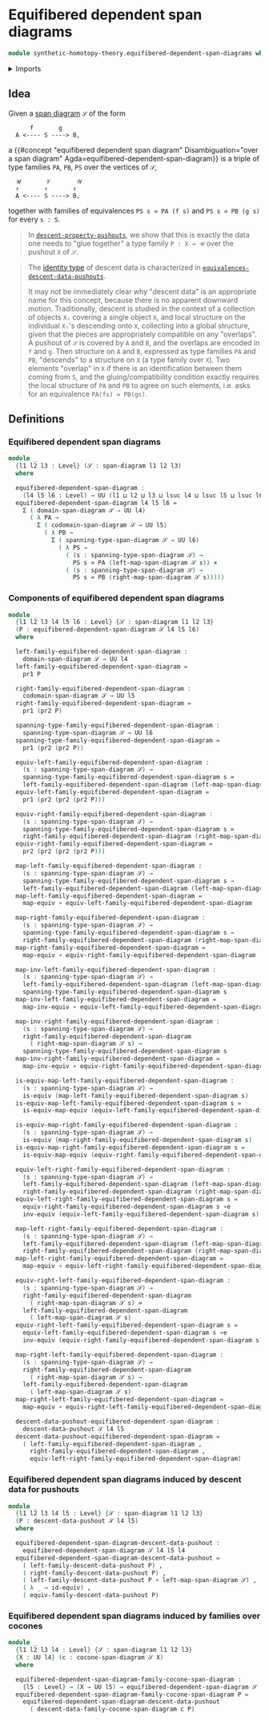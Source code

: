 # Equifibered dependent span diagrams

```agda
module synthetic-homotopy-theory.equifibered-dependent-span-diagrams where
```

<details><summary>Imports</summary>

```agda
open import foundation.cartesian-product-types
open import foundation.dependent-pair-types
open import foundation.equivalences
open import foundation.function-types
open import foundation.span-diagrams
open import foundation.transport-along-identifications
open import foundation.universe-levels

open import synthetic-homotopy-theory.cocones-under-spans
open import synthetic-homotopy-theory.descent-data-pushouts
```

</details>

## Idea

Given a [span diagram](foundation.span-diagrams.md) `𝒮` of the form

```text
      f       g
  A <---- S ----> B,
```

a
{{#concept "equifibered dependent span diagram" Disambiguation="over a span diagram" Agda=equifibered-dependent-span-diagram}}
is a triple of type families `PA`, `PB`, `PS` over the vertices of `𝒮`,

```text
  𝒰       𝒱       𝒲
  ↑       ↑       ↑
  A <---- S ----> B,
```

together with families of equivalences `PS s ≃ PA (f s)` and `PS s ≃ PB (g s)`
for every `s : S`.

> In
> [`descent-property-pushouts`](synthetic-homotopy-theory.descent-property-pushouts.md),
> we show that this is exactly the data one needs to "glue together" a type
> family `P : X → 𝒰` over the pushout `X` of `𝒮`.

> The [identity type](foundation-core.identity-types.md) of descent data is
> characterized in
> [`equivalences-descent-data-pushouts`](synthetic-homotopy-theory.equivalences-descent-data-pushouts.md).
>
> It may not be immediately clear why "descent data" is an appropriate name for
> this concept, because there is no apparent downward motion. Traditionally,
> descent is studied in the context of a collection of objects `Xᵢ` covering a
> single object `X`, and local structure on the individual `Xᵢ`'s descending
> onto `X`, collecting into a global structure, given that the pieces are
> appropriately compatible on any "overlaps". A pushout of `𝒮` is covered by `A`
> and `B`, and the overlaps are encoded in `f` and `g`. Then structure on `A`
> and `B`, expressed as type families `PA` and `PB`, "descends" to a structure
> on `X` (a type family over `X`). Two elements "overlap" in `X` if there is an
> identification between them coming from `S`, and the gluing/compatibility
> condition exactly requires the local structure of `PA` and `PB` to agree on
> such elements, i.e. asks for an equivalence `PA(fs) ≃ PB(gs)`.

## Definitions

### Equifibered dependent span diagrams

```agda
module _
  {l1 l2 l3 : Level} (𝒮 : span-diagram l1 l2 l3)
  where

  equifibered-dependent-span-diagram :
    (l4 l5 l6 : Level) → UU (l1 ⊔ l2 ⊔ l3 ⊔ lsuc l4 ⊔ lsuc l5 ⊔ lsuc l6)
  equifibered-dependent-span-diagram l4 l5 l6 =
    Σ ( domain-span-diagram 𝒮 → UU l4)
      ( λ PA →
        Σ ( codomain-span-diagram 𝒮 → UU l5)
          ( λ PB →
            Σ ( spanning-type-span-diagram 𝒮 → UU l6)
              ( λ PS →
                ( (s : spanning-type-span-diagram 𝒮) →
                  PS s ≃ PA (left-map-span-diagram 𝒮 s)) ×
                ( (s : spanning-type-span-diagram 𝒮) →
                  PS s ≃ PB (right-map-span-diagram 𝒮 s)))))
```

### Components of equifibered dependent span diagrams

```agda
module _
  {l1 l2 l3 l4 l5 l6 : Level} {𝒮 : span-diagram l1 l2 l3}
  (P : equifibered-dependent-span-diagram 𝒮 l4 l5 l6)
  where

  left-family-equifibered-dependent-span-diagram :
    domain-span-diagram 𝒮 → UU l4
  left-family-equifibered-dependent-span-diagram =
    pr1 P

  right-family-equifibered-dependent-span-diagram :
    codomain-span-diagram 𝒮 → UU l5
  right-family-equifibered-dependent-span-diagram =
    pr1 (pr2 P)

  spanning-type-family-equifibered-dependent-span-diagram :
    spanning-type-span-diagram 𝒮 → UU l6
  spanning-type-family-equifibered-dependent-span-diagram =
    pr1 (pr2 (pr2 P))

  equiv-left-family-equifibered-dependent-span-diagram :
    (s : spanning-type-span-diagram 𝒮) →
    spanning-type-family-equifibered-dependent-span-diagram s ≃
    left-family-equifibered-dependent-span-diagram (left-map-span-diagram 𝒮 s)
  equiv-left-family-equifibered-dependent-span-diagram =
    pr1 (pr2 (pr2 (pr2 P)))

  equiv-right-family-equifibered-dependent-span-diagram :
    (s : spanning-type-span-diagram 𝒮) →
    spanning-type-family-equifibered-dependent-span-diagram s ≃
    right-family-equifibered-dependent-span-diagram (right-map-span-diagram 𝒮 s)
  equiv-right-family-equifibered-dependent-span-diagram =
    pr2 (pr2 (pr2 (pr2 P)))

  map-left-family-equifibered-dependent-span-diagram :
    (s : spanning-type-span-diagram 𝒮) →
    spanning-type-family-equifibered-dependent-span-diagram s →
    left-family-equifibered-dependent-span-diagram (left-map-span-diagram 𝒮 s)
  map-left-family-equifibered-dependent-span-diagram =
    map-equiv ∘ equiv-left-family-equifibered-dependent-span-diagram

  map-right-family-equifibered-dependent-span-diagram :
    (s : spanning-type-span-diagram 𝒮) →
    spanning-type-family-equifibered-dependent-span-diagram s →
    right-family-equifibered-dependent-span-diagram (right-map-span-diagram 𝒮 s)
  map-right-family-equifibered-dependent-span-diagram =
    map-equiv ∘ equiv-right-family-equifibered-dependent-span-diagram

  map-inv-left-family-equifibered-dependent-span-diagram :
    (s : spanning-type-span-diagram 𝒮) →
    left-family-equifibered-dependent-span-diagram (left-map-span-diagram 𝒮 s) →
    spanning-type-family-equifibered-dependent-span-diagram s
  map-inv-left-family-equifibered-dependent-span-diagram =
    map-inv-equiv ∘ equiv-left-family-equifibered-dependent-span-diagram

  map-inv-right-family-equifibered-dependent-span-diagram :
    (s : spanning-type-span-diagram 𝒮) →
    right-family-equifibered-dependent-span-diagram
      ( right-map-span-diagram 𝒮 s) →
    spanning-type-family-equifibered-dependent-span-diagram s
  map-inv-right-family-equifibered-dependent-span-diagram =
    map-inv-equiv ∘ equiv-right-family-equifibered-dependent-span-diagram

  is-equiv-map-left-family-equifibered-dependent-span-diagram :
    (s : spanning-type-span-diagram 𝒮) →
    is-equiv (map-left-family-equifibered-dependent-span-diagram s)
  is-equiv-map-left-family-equifibered-dependent-span-diagram s =
    is-equiv-map-equiv (equiv-left-family-equifibered-dependent-span-diagram s)

  is-equiv-map-right-family-equifibered-dependent-span-diagram :
    (s : spanning-type-span-diagram 𝒮) →
    is-equiv (map-right-family-equifibered-dependent-span-diagram s)
  is-equiv-map-right-family-equifibered-dependent-span-diagram s =
    is-equiv-map-equiv (equiv-right-family-equifibered-dependent-span-diagram s)

  equiv-left-right-family-equifibered-dependent-span-diagram :
    (s : spanning-type-span-diagram 𝒮) →
    left-family-equifibered-dependent-span-diagram (left-map-span-diagram 𝒮 s) ≃
    right-family-equifibered-dependent-span-diagram (right-map-span-diagram 𝒮 s)
  equiv-left-right-family-equifibered-dependent-span-diagram s =
    equiv-right-family-equifibered-dependent-span-diagram s ∘e
    inv-equiv (equiv-left-family-equifibered-dependent-span-diagram s)

  map-left-right-family-equifibered-dependent-span-diagram :
    (s : spanning-type-span-diagram 𝒮) →
    left-family-equifibered-dependent-span-diagram (left-map-span-diagram 𝒮 s) →
    right-family-equifibered-dependent-span-diagram (right-map-span-diagram 𝒮 s)
  map-left-right-family-equifibered-dependent-span-diagram =
    map-equiv ∘ equiv-left-right-family-equifibered-dependent-span-diagram

  equiv-right-left-family-equifibered-dependent-span-diagram :
    (s : spanning-type-span-diagram 𝒮) →
    right-family-equifibered-dependent-span-diagram
      ( right-map-span-diagram 𝒮 s) ≃
    left-family-equifibered-dependent-span-diagram
      ( left-map-span-diagram 𝒮 s)
  equiv-right-left-family-equifibered-dependent-span-diagram s =
    equiv-left-family-equifibered-dependent-span-diagram s ∘e
    inv-equiv (equiv-right-family-equifibered-dependent-span-diagram s)

  map-right-left-family-equifibered-dependent-span-diagram :
    (s : spanning-type-span-diagram 𝒮) →
    right-family-equifibered-dependent-span-diagram
      ( right-map-span-diagram 𝒮 s) →
    left-family-equifibered-dependent-span-diagram
      ( left-map-span-diagram 𝒮 s)
  map-right-left-family-equifibered-dependent-span-diagram =
    map-equiv ∘ equiv-right-left-family-equifibered-dependent-span-diagram

  descent-data-pushout-equifibered-dependent-span-diagram :
    descent-data-pushout 𝒮 l4 l5
  descent-data-pushout-equifibered-dependent-span-diagram =
    ( left-family-equifibered-dependent-span-diagram ,
      right-family-equifibered-dependent-span-diagram ,
      equiv-left-right-family-equifibered-dependent-span-diagram)
```

### Equifibered dependent span diagrams induced by descent data for pushouts

```agda
module _
  {l1 l2 l3 l4 l5 : Level} {𝒮 : span-diagram l1 l2 l3}
  (P : descent-data-pushout 𝒮 l4 l5)
  where

  equifibered-dependent-span-diagram-descent-data-pushout :
    equifibered-dependent-span-diagram 𝒮 l4 l5 l4
  equifibered-dependent-span-diagram-descent-data-pushout =
    ( left-family-descent-data-pushout P) ,
    ( right-family-descent-data-pushout P) ,
    ( left-family-descent-data-pushout P ∘ left-map-span-diagram 𝒮) ,
    ( λ _ → id-equiv) ,
    ( equiv-family-descent-data-pushout P)
```

### Equifibered dependent span diagrams induced by families over cocones

```agda
module _
  {l1 l2 l3 l4 : Level} {𝒮 : span-diagram l1 l2 l3}
  {X : UU l4} (c : cocone-span-diagram 𝒮 X)
  where

  equifibered-dependent-span-diagram-family-cocone-span-diagram :
    {l5 : Level} → (X → UU l5) → equifibered-dependent-span-diagram 𝒮 l5 l5 l5
  equifibered-dependent-span-diagram-family-cocone-span-diagram P =
    equifibered-dependent-span-diagram-descent-data-pushout
      ( descent-data-family-cocone-span-diagram c P)
```
